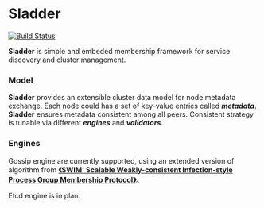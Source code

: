 # Sladder

[![Build Status](https://travis-ci.com/Sunmxt/sladder.svg?branch=master)](https://travis-ci.com/Sunmxt/sladder)

**Sladder** is simple and embeded membership framework for service discovery and cluster management.



### Model

**Sladder** provides an extensible cluster data model for node metadata exchange. Each node could has a set of key-value entries called ***metadata***. **Sladder** ensures metadata consistent among all peers. Consistent strategy is tunable via different ***engines*** and ***validators***.



### Engines

Gossip engine are currently supported, using an extended version of algorithm from [**《SWIM: Scalable Weakly-consistent Infection-style Process Group Membership Protocol》**](http://www.cs.cornell.edu/Info/Projects/Spinglass/public_pdfs/SWIM.pdf)。

Etcd engine is in plan.

